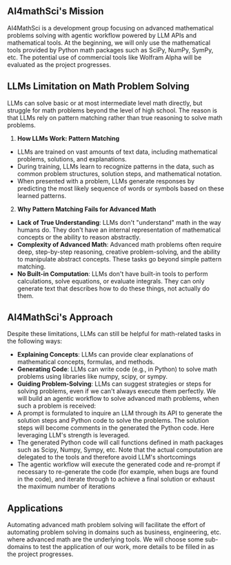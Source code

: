 ## AI4mathSci's Mission
AI4MathSci is a development group focusing on advanced mathematical problems solving with agentic workflow powered by LLM APIs and mathematical tools. At the beginning, we will only use the mathematical tools provided by Python math packages such as SciPy, NumPy, SymPy, etc. The potential use of commercial tools like Wolfram Alpha will be evaluated as the project progresses.

## LLMs Limitation on Math Problem Solving
LLMs can solve basic or at most intermediate level math directly, but struggle for math problems beyond the level of high school. The reason is that LLMs rely on pattern matching rather than true reasoning to solve math problems.

1. **How LLMs Work: Pattern Matching**
- LLMs are trained on vast amounts of text data, including mathematical problems, solutions, and explanations.
- During training, LLMs learn to recognize patterns in the data, such as common problem structures, solution steps, and mathematical notation.
- When presented with a problem, LLMs generate responses by predicting the most likely sequence of words or symbols based on these learned patterns.

2. **Why Pattern Matching Fails for Advanced Math**
- **Lack of True Understanding**: LLMs don't "understand" math in the way humans do. They don't have an internal representation of mathematical concepts or the ability to reason abstractly.
- **Complexity of Advanced Math**: Advanced math problems often require deep, step-by-step reasoning, creative problem-solving, and the ability to manipulate abstract concepts. These tasks go beyond simple pattern matching.
- **No Built-in Computation**: LLMs don't have built-in tools to perform calculations, solve equations, or evaluate integrals. They can only generate text that describes how to do these things, not actually do them.

## AI4MathSci's Approach
Despite these limitations, LLMs can still be helpful for math-related tasks in the following ways:
- **Explaining Concepts**: LLMs can provide clear explanations of mathematical concepts, formulas, and methods.
- **Generating Code**: LLMs can write code (e.g., in Python) to solve math problems using libraries like numpy, scipy, or sympy.
- **Guiding Problem-Solving**: LLMs can suggest strategies or steps for solving problems, even if we can't always execute them perfectly.
We will build an agentic workflow to solve advanced math problems, when such a problem is received:
- A prompt is formulated to inquire an LLM through its API to generate the solution steps and Python code to solve the problems. The solution steps will become comments in the generated the Python code. Here leveraging LLM's strength is leveraged.
- The generated Python code will call functions defined in math packages such as Scipy, Numpy, Sympy, etc. Note that the actual computation are delegated to the tools and therefore avoid LLM's shortcomings
- The agentic workflow will execute the generated code and re-prompt if necessary to re-generate the code (for example, when bugs are found in the code), and iterate through to achieve a final solution or exhaust the maximum number of iterations

## Applications
Automating advanced math problem solving will facilitate the effort of automating problem solving in domains such as business, engineering, etc. where advanced math are the underlying tools. We will choose some sub-domains to test the application of our work, more details to be filled in as the project progresses.    
